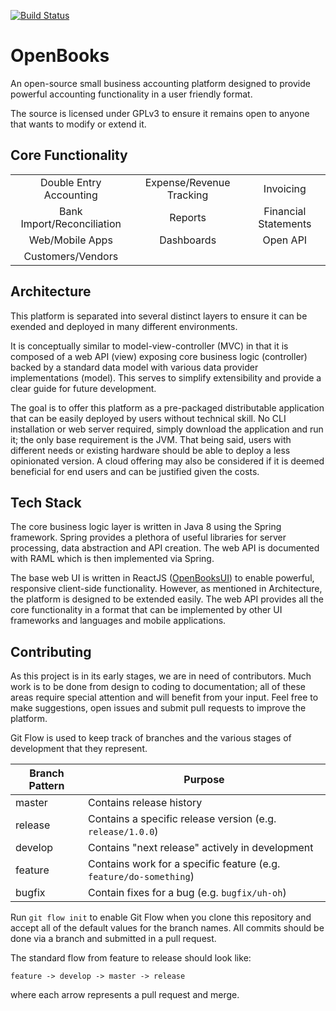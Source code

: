 [![Build Status](https://travis-ci.com/berryman17/OpenBooks.svg?branch=develop)](https://travis-ci.com/berryman17/OpenBooks)

# OpenBooks

An open-source small business accounting platform designed to provide powerful accounting functionality in a user friendly format.

The source is licensed under GPLv3 to ensure it remains open to anyone that wants to modify or extend it. 

## Core Functionality
| | | |
|:-----:|:-----:|:-----:|
| Double Entry Accounting | Expense/Revenue Tracking | Invoicing |
| Bank Import/Reconciliation | Reports | Financial Statements |
| Web/Mobile Apps | Dashboards | Open API |
| Customers/Vendors |||

## Architecture
This platform is separated into several distinct layers to ensure it can be exended and deployed in many different environments.

It is conceptually similar to model-view-controller (MVC) in that it is composed of a web API (view) exposing core business logic (controller) backed by a standard data model with various data provider implementations (model). This serves to simplify extensibility and provide a clear guide for future development.

The goal is to offer this platform as a pre-packaged distributable application that can be easily deployed by users without technical skill. No CLI installation or web server required, simply download the application and run it; the only base requirement is the JVM. That being said, users with different needs or existing hardware should be able to deploy a less opinionated version. A cloud offering may also be considered if it is deemed beneficial for end users and can be justified given the costs.

## Tech Stack
The core business logic layer is written in Java 8 using the Spring framework. Spring provides a plethora of useful libraries for server processing, data abstraction and API creation. The web API is documented with RAML which is then implemented via Spring.

The base web UI is written in ReactJS ([OpenBooksUI](https://github.com/berryman17/OpenBooksUI)) to enable powerful, responsive client-side functionality. However, as mentioned in Architecture, the platform is designed to be extended easily. The web API provides all the core functionality in a format that can be implemented by other UI frameworks and languages and mobile applications.

## Contributing
As this project is in its early stages, we are in need of contributors. Much work is to be done from design to coding to documentation; all of these areas require special attention and will benefit from your input. Feel free to make suggestions, open issues and submit pull requests to improve the platform. 

Git Flow is used to keep track of branches and the various stages of development
that they represent.

| Branch Pattern | Purpose |
|-----|-----|
|master|Contains release history|
|release|Contains a specific release version (e.g. `release/1.0.0`)|
|develop|Contains "next release" actively in development|
|feature|Contains work for a specific feature (e.g. `feature/do-something`)|
|bugfix|Contain fixes for a bug (e.g. `bugfix/uh-oh`)|

Run `git flow init` to enable Git Flow when you clone this repository and accept all of the default values for the
branch names. All commits should be done via a branch and submitted in a pull request.

The standard flow from feature to release should look like:

    feature -> develop -> master -> release

where each arrow represents a pull request and merge.
